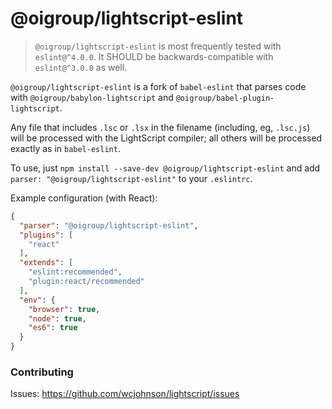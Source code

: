 # @oigroup/lightscript-eslint

> `@oigroup/lightscript-eslint` is most frequently tested with `eslint@^4.0.0`.
> It SHOULD be backwards-compatible with `eslint@^3.0.0` as well.

`@oigroup/lightscript-eslint` is a fork of `babel-eslint` that parses code with
`@oigroup/babylon-lightscript` and `@oigroup/babel-plugin-lightscript`.

Any file that includes `.lsc` or `.lsx` in the filename (including, eg, `.lsc.js`)
will be processed with the LightScript compiler;
all others will be processed exactly as in `babel-eslint`.

To use, just `npm install --save-dev @oigroup/lightscript-eslint`
and add `parser: "@oigroup/lightscript-eslint"` to your `.eslintrc`.

Example configuration (with React):

```json
{
  "parser": "@oigroup/lightscript-eslint",
  "plugins": [
    "react"
  ],
  "extends": [
    "eslint:recommended",
    "plugin:react/recommended"
  ],
  "env": {
    "browser": true,
    "node": true,
    "es6": true
  }
}
```

### Contributing

Issues: https://github.com/wcjohnson/lightscript/issues
